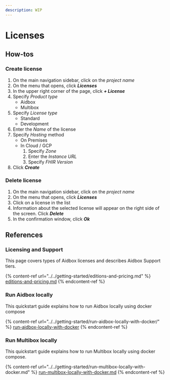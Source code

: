 ```yaml
---
description: WIP
---
```


# Licenses

## How-tos

### Create license

1. On the main navigation sidebar, click on the _project name_
2. On the menu that opens, click _**Licenses**_
3. In the upper right corner of the page, click _**+ License**_
4. Specify _Product type_
   * Aidbox
   * Multibox
5. Specify _License type_
   * Standard
   * Development
6. Enter the _Name_ of the license
7. Specify _Hosting_ method
   * On Premises
   * In Cloud / GCP
     1. Specify _Zone_
     2. Enter the _Instance URL_
     3. Specify _FHIR Version_
8. Click _**Create**_

### Delete license

1. On the main navigation sidebar, click on the _project name_
2. On the menu that opens, click _**Licenses**_
3. Click on a license in the list
4. Information about the selected license will appear on the right side of the screen. Click _**Delete**_
5. In the confirmation window, click _**Ok**_

## References

### Licensing and Support

This page covers types of Aidbox licenses and describes Aidbox Support tiers.

{% content-ref url="../../getting-started/editions-and-pricing.md" %}
[editions-and-pricing.md](../../getting-started/editions-and-pricing.md)
{% endcontent-ref %}

### Run Aidbox locally

This quickstart guide explains how to run Aidbox locally using docker compose

{% content-ref url="../../getting-started/run-aidbox-locally-with-docker/" %}
[run-aidbox-locally-with-docker](../../getting-started/run-aidbox-locally-with-docker/)
{% endcontent-ref %}

### Run Multibox locally

This quickstart guide explains how to run Multibox locally using docker compose.

{% content-ref url="../../getting-started/run-multibox-locally-with-docker.md" %}
[run-multibox-locally-with-docker.md](../../getting-started/run-multibox-locally-with-docker.md)
{% endcontent-ref %}
